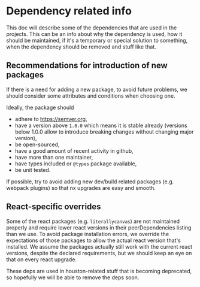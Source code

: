 # Dependency related info

This doc will describe some of the dependencies that are used in the projects. This can be an info about why the dependency is used, how it should be maintained, if it's a temporary or special solution to something, when the dependency should be removed and stuff like that.

## Recommendations for introduction of new packages

If there is a need for adding a new package, to avoid future problems, we should consider some attributes and conditions when choosing one.

Ideally, the package should

- adhere to https://semver.org,
- have a version above `1.0.0` which means it is stable already (versions below 1.0.0 allow to introduce breaking changes without changing major version),
- be open-sourced,
- have a good amount of recent activity in github,
- have more than one maintainer,
- have types included or `@types` package available,
- be unit tested.

If possible, try to avoid adding new dev/build related packages (e.g. webpack plugins) so that nx upgrades are easy and smooth.

## React-specific overrides

Some of the react packages (e.g. `literallycanvas`) are not maintained properly and require lower react versions in their peerDependencies listing than we use. To avoid package installation errors, we override the expectations of those packages to allow the actual react version that's installed. We assume the packages actually still work with the current react versions, despite the declared requirements, but we should keep an eye on that on every react upgrade.

These deps are used in houston-related stuff that is becoming deprecated, so hopefully we will be able to remove the deps soon.
